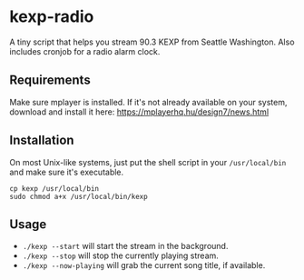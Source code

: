 # kexp-radio

A tiny script that helps you stream 90.3 KEXP from Seattle Washington. Also includes cronjob for a radio alarm clock.

## Requirements

Make sure mplayer is installed. If it's not already available on your system, download and install it here: https://mplayerhq.hu/design7/news.html

## Installation

On most Unix-like systems, just put the shell script in your `/usr/local/bin` and make sure it's executable.

```
cp kexp /usr/local/bin
sudo chmod a+x /usr/local/bin/kexp
```

## Usage

 - `./kexp --start` will start the stream in the background.
 - `./kexp --stop` will stop the currently playing stream.
 - `./kexp --now-playing` will grab the current song title, if available.
